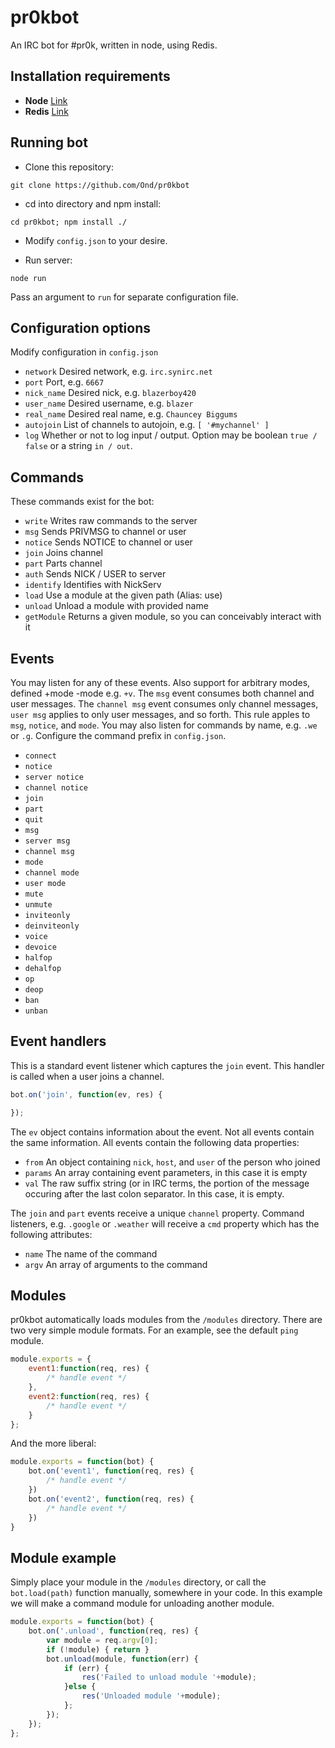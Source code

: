 # pr0kbot

An IRC bot for #pr0k, written in node, using Redis.

## Installation requirements

+ **Node** [Link](http://nodejs.org/download/)
+ **Redis** [Link](http://redis.io/download)

## Running bot

* Clone this repository:

```code
git clone https://github.com/Ond/pr0kbot
```

* cd into directory and npm install:

```code
cd pr0kbot; npm install ./
```

* Modify `config.json` to your desire. 

* Run server:

```code
node run
```

Pass an argument to `run` for separate configuration file.

## Configuration options

Modify configuration in `config.json`

+ `network` Desired network, e.g. `irc.synirc.net`
+ `port` Port, e.g. `6667`
+ `nick_name` Desired nick, e.g. `blazerboy420`
+ `user_name` Desired username, e.g. `blazer`
+ `real_name` Desired real name, e.g. `Chauncey Biggums`
+ `autojoin` List of channels to autojoin, e.g. `[ '#mychannel' ]`
+ `log` Whether or not to log input / output. Option may be boolean `true / false` or a string `in / out`.

## Commands

These commands exist for the bot:

+ `write` Writes raw commands to the server
+ `msg` Sends PRIVMSG to channel or user
+ `notice` Sends NOTICE to channel or user
+ `join` Joins channel
+ `part` Parts channel
+ `auth` Sends NICK / USER to server
+ `identify` Identifies with NickServ
+ `load` Use a module at the given path (Alias: use)
+ `unload` Unload a module with provided name
+ `getModule` Returns a given module, so you can conceivably interact with it

## Events

You may listen for any of these events. Also support for arbitrary modes, defined +mode -mode e.g. `+v`. The `msg` event consumes both channel and user messages. The `channel msg` event consumes only channel messages,  `user msg` applies to only user messages, and so forth. This rule apples to `msg`, `notice`, and `mode`. You may also listen for commands by name, e.g. `.we` or `.g`. Configure the command prefix in `config.json`.

+ `connect`
+ `notice`
+ `server notice`
+ `channel notice`
+ `join`
+ `part`
+ `quit`
+ `msg`
+ `server msg`
+ `channel msg`
+ `mode`
+ `channel mode`
+ `user mode`
+ `mute`
+ `unmute`
+ `inviteonly`
+ `deinviteonly`
+ `voice`
+ `devoice`
+ `halfop`
+ `dehalfop`
+ `op`
+ `deop`
+ `ban`
+ `unban`


## Event handlers

This is a standard event listener which captures the `join` event. This handler is called when a user joins a channel.

```js
bot.on('join', function(ev, res) {

});
```

The `ev` object contains information about the event. Not all events contain the same information. All events contain the following data properties:

+ `from` An object containing `nick`, `host`, and `user` of the person who joined
+ `params` An array containing event parameters, in this case it is empty
+ `val` The raw suffix string (or in IRC terms, the portion of the message occuring after the last colon separator. In this case, it is empty.

The `join` and `part` events receive a unique `channel` property. Command listeners, e.g. `.google` or `.weather` will receive a `cmd` property which has the following attributes:

+ `name` The name of the command
+ `argv` An array of arguments to the command

## Modules

pr0kbot automatically loads modules from the `/modules` directory. There are two very simple module formats. For an example, see the default `ping` module.

```js
module.exports = {
    event1:function(req, res) {
        /* handle event */
    },
    event2:function(req, res) {
        /* handle event */
    }
};
```

And the more liberal:

```js
module.exports = function(bot) {
    bot.on('event1', function(req, res) {
        /* handle event */
    })
    bot.on('event2', function(req, res) {
        /* handle event */
    })
}
```

## Module example

Simply place your module in the `/modules` directory, or call the `bot.load(path)` function manually, somewhere in your code. In this example we will make a command module for unloading another module.

```js
module.exports = function(bot) {
    bot.on('.unload', function(req, res) {
        var module = req.argv[0];
        if (!module) { return }
        bot.unload(module, function(err) {
            if (err) {
                res('Failed to unload module '+module);
            }else {
                res('Unloaded module '+module);
            };
        });
    });
};
```
